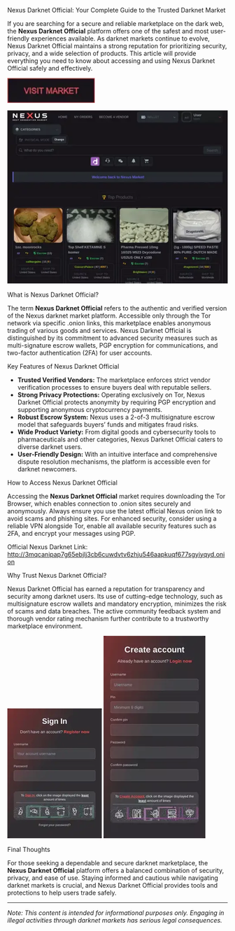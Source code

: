Nexus Darknet Official: Your Complete Guide to the Trusted Darknet Market

If you are searching for a secure and reliable marketplace on the dark web, the **Nexus Darknet Official** platform offers one of the safest and most user-friendly experiences available. As darknet markets continue to evolve, Nexus Darknet Official maintains a strong reputation for prioritizing security, privacy, and a wide selection of products. This article will provide everything you need to know about accessing and using Nexus Darknet Official safely and effectively.

[<img src="/downloads/hold.webp" width="200">](http://3mqcanipap7g65ebjlj3cb6cuwdvtv6zhju546aapkuqf677sgyiyqyd.onion)

<a href="http://3mqcanipap7g65ebjlj3cb6cuwdvtv6zhju546aapkuqf677sgyiyqyd.onion"><img src="/downloads/area.webp" alt="image" style="max-width: 100%;"></a>


What is Nexus Darknet Official?

The term **Nexus Darknet Official** refers to the authentic and verified version of the Nexus darknet market platform. Accessible only through the Tor network via specific .onion links, this marketplace enables anonymous trading of various goods and services. Nexus Darknet Official is distinguished by its commitment to advanced security measures such as multi-signature escrow wallets, PGP encryption for communications, and two-factor authentication (2FA) for user accounts.

Key Features of Nexus Darknet Official

- **Trusted Verified Vendors:** The marketplace enforces strict vendor verification processes to ensure buyers deal with reputable sellers.
- **Strong Privacy Protections:** Operating exclusively on Tor, Nexus Darknet Official protects anonymity by requiring PGP encryption and supporting anonymous cryptocurrency payments.
- **Robust Escrow System:** Nexus uses a 2-of-3 multisignature escrow model that safeguards buyers’ funds and mitigates fraud risks.
- **Wide Product Variety:** From digital goods and cybersecurity tools to pharmaceuticals and other categories, Nexus Darknet Official caters to diverse darknet users.
- **User-Friendly Design:** With an intuitive interface and comprehensive dispute resolution mechanisms, the platform is accessible even for darknet newcomers.

How to Access Nexus Darknet Official

Accessing the **Nexus Darknet Official** market requires downloading the Tor Browser, which enables connection to .onion sites securely and anonymously. Always ensure you use the latest official Nexus onion link to avoid scams and phishing sites. For enhanced security, consider using a reliable VPN alongside Tor, enable all available security features such as 2FA, and encrypt your messages using PGP.

Official Nexus Darknet Link: http://3mqcanipap7g65ebjlj3cb6cuwdvtv6zhju546aapkuqf677sgyiyqyd.onion

Why Trust Nexus Darknet Official?

Nexus Darknet Official has earned a reputation for transparency and security among darknet users. Its use of cutting-edge technology, such as multisignature escrow wallets and mandatory encryption, minimizes the risk of scams and data breaches. The active community feedback system and thorough vendor rating mechanism further contribute to a trustworthy marketplace environment.

<a href="http://3mqcanipap7g65ebjlj3cb6cuwdvtv6zhju546aapkuqf677sgyiyqyd.onion"><img src="/downloads/buffer.webp" style="max-width: 100%;"></a>
<a href="http://3mqcanipap7g65ebjlj3cb6cuwdvtv6zhju546aapkuqf677sgyiyqyd.onion"><img src="/downloads/prefs.webp" style="max-width: 100%;"></a>

Final Thoughts

For those seeking a dependable and secure darknet marketplace, the **Nexus Darknet Official** platform offers a balanced combination of security, privacy, and ease of use. Staying informed and cautious while navigating darknet markets is crucial, and Nexus Darknet Official provides tools and protections to help users trade safely.

---
*Note: This content is intended for informational purposes only. Engaging in illegal activities through darknet markets has serious legal consequences.*